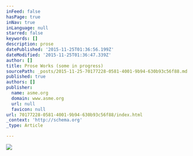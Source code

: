 ```yaml
---
inFeed: false
hasPage: true
inNav: true
inLanguage: null
starred: false
keywords: []
description: prose
datePublished: '2015-11-25T01:36:56.199Z'
dateModified: '2015-11-25T01:36:47.339Z'
author: []
title: Prose Works (some in progress)
sourcePath: _posts/2015-11-25-70177228-0581-4001-9b94-630b93c56f88.md
published: true
authors: []
publisher:
  name: asme.org
  domain: www.asme.org
  url: null
  favicon: null
url: 70177228-0581-4001-9b94-630b93c56f88/index.html
_context: 'http://schema.org'
_type: Article

---
```

![](https://www.asme.org/getmedia/c2c8ea5a-b690-4ba7-92bb-34bd1432862b/book_guide_hero_books.aspx)